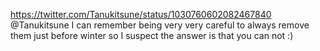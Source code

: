 https://twitter.com/Tanukitsune/status/1030760602082467840 @Tanukitsune I can remember being very very careful to always remove them just before winter so I suspect the answer is that you can not :)